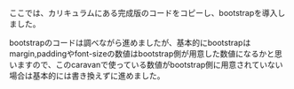 ここでは、カリキュラムにある完成版のコードをコピーし、bootstrapを導入しました。  

bootstrapのコードは調べながら進めましたが、基本的にbootstrapはmargin,paddingやfont-sizeの数値はbootstrap側が用意した数値になるかと思いますので、このcaravanで使っている数値がbootstrap側に用意されていない場合は基本的には書き換えずに進めました。  
